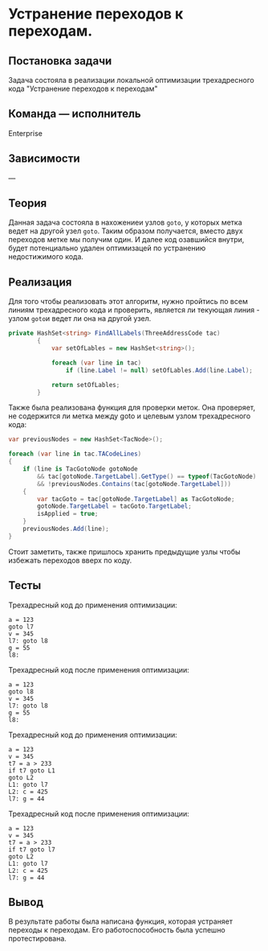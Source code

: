 # Устранение переходов к переходам.

## Постановка задачи
Задача состояла в реализации локальной оптимизации трехадресного кода "Устранение переходов к переходам"

## Команда — исполнитель
Enterprise

## Зависимости
&mdash;

## Теория
Данная задача состояла в нахожениеи узлов `goto`, у которых метка ведет на другой узел `goto`. Таким образом получается, вместо двух переходов метке мы получим один. И далее код озавшийся внутри, будет потенциально удален оптимизацей по устранению недостижимого кода.

## Реализация

Для того чтобы реализовать этот алгоритм, нужно пройтись по всем линиям трехадресного кода и проверить, является ли текующая линия - узлом `goto`и ведет ли она на другой узел.

```csharp
private HashSet<string> FindAllLabels(ThreeAddressCode tac)
        {
            var setOfLables = new HashSet<string>();

            foreach (var line in tac)
                if (line.Label != null) setOfLables.Add(line.Label);

            return setOfLables;
        }
```
Также была реализована функция для проверки меток. Она проверяет, не содержится ли метка между goto и целевым узлом трехадресного кода:
```csharp
var previousNodes = new HashSet<TacNode>();

foreach (var line in tac.TACodeLines)
{
    if (line is TacGotoNode gotoNode 
        && tac[gotoNode.TargetLabel].GetType() == typeof(TacGotoNode) 
        && !previousNodes.Contains(tac[gotoNode.TargetLabel]))
    {
        var tacGoto = tac[gotoNode.TargetLabel] as TacGotoNode;
        gotoNode.TargetLabel = tacGoto.TargetLabel;
        isApplied = true;
    }
    previousNodes.Add(line);
}
```
Стоит заметить, также пришлось хранить предыдущие узлы чтобы избежать переходов вверх по коду.

## Тесты

Трехадресный код до применения оптимизации:
```
a = 123  
goto l7
v = 345  
l7: goto l8
g = 55  
l8: 
```
Трехадресный код после применения оптимизации:
```
a = 123  
goto l8
v = 345  
l7: goto l8
g = 55  
l8: 

```

Трехадресный код до применения оптимизации:
```
a = 123  
v = 345  
t7 = a > 233
if t7 goto L1
goto L2
L1: goto l7
L2: c = 425  
l7: g = 44
```
Трехадресный код после применения оптимизации:
```
a = 123  
v = 345  
t7 = a > 233
if t7 goto l7
goto L2
L1: goto l7
L2: c = 425  
l7: g = 44    

```

## Вывод
В результате работы была написана функция, которая устраняет переходы к переходам. Его работоспособность была успешно протестирована.
